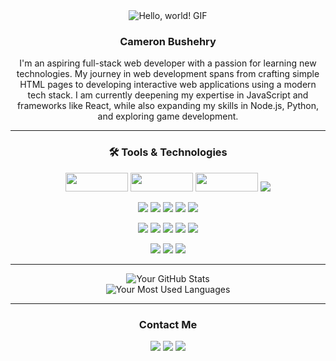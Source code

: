 <div align="center">

<img src="https://user-images.githubusercontent.com/42115530/92640221-9728ca00-f2fa-11ea-8994-c72b26e937de.gif" alt="Hello, world! GIF" />

### Cameron Bushehry

<p>
  I'm an aspiring full-stack web developer with a passion for learning new technologies. 
  My journey in web development spans from crafting simple HTML pages to developing interactive web applications using a modern tech stack.
  I am currently deepening my expertise in JavaScript and frameworks like React, while also expanding my skills in Node.js, Python, and exploring game development.
</p>

<hr>

### 🛠️ Tools & Technologies

<p align="center">
  <img src="https://img.shields.io/badge/Windows-0078D6?style=for-the-badge&logo=windows&logoColor=white" style="width:100px;height:30px;" />
  <img src="https://img.shields.io/badge/Arch-1793D1?style=for-the-badge&logo=arch-linux&logoColor=white" style="width:100px;height:30px;" />
  <img src="https://img.shields.io/badge/Debian-A81D33?style=for-the-badge&logo=debian&logoColor=white" style="width:100px;height:30px;" />
  <img src="https://img.shields.io/badge/macOS-000000?style=for-the-badge&logo=apple&logoColor=white" />
</p>

<p align="center">
  <img src="https://img.shields.io/badge/html5-%23E34F26.svg?style=for-the-badge&logo=html5&logoColor=white" />
  <img src="https://img.shields.io/badge/css3-%231572B6.svg?style=for-the-badge&logo=css3&logoColor=white" />
  <img src="https://img.shields.io/badge/javascript-%23323330.svg?style=for-the-badge&logo=javascript&logoColor=%23F7DF1E" />
  <img src="https://img.shields.io/badge/jquery-%230769AD.svg?style=for-the-badge&logo=jquery&logoColor=white" />
  <img src="https://img.shields.io/badge/react-%2320232a.svg?style=for-the-badge&logo=react&logoColor=%2361DAFB" />
</p>

<p align="center">
  <img src="https://img.shields.io/badge/node.js-6DA55F?style=for-the-badge&logo=node.js&logoColor=white" />
  <img src="https://img.shields.io/badge/express.js-%23404d59.svg?style=for-the-badge&logo=express&logoColor=%2361DAFB" />
  <img src="https://img.shields.io/badge/mysql-%2300f.svg?style=for-the-badge&logo=mysql&logoColor=white" />
  <img src="https://img.shields.io/badge/Sequelize-52B0E7?style=for-the-badge&logo=Sequelize&logoColor=white" />
  <img src="https://img.shields.io/badge/MongoDB-%234ea94b.svg?style=for-the-badge&logo=mongodb&logoColor=white" />
</p>

<p align="center">
  <img src="https://img.shields.io/badge/python-3670A0?style=for-the-badge&logo=python&logoColor=ffdd54" />
  <img src="https://img.shields.io/badge/Phaser%203-darkgrey?style=for-the-badge&logo=javascript&logoColor=%23F7DF1E" />
  <img src="https://img.shields.io/badge/Kontra.js-orange?style=for-the-badge&logo=javascript&logoColor=%23F7DF1E" />
</p>

<hr>

![Your GitHub Stats](https://github-readme-stats.vercel.app/api?username=cbushehry&show_icons=true)
<br>
![Your Most Used Languages](https://github-readme-stats.vercel.app/api/top-langs/?username=cbushehry&layout=compact)

<hr>

### Contact Me

<p align="center">
  <a href="https://github.com/cbushehry"><img src="https://img.shields.io/badge/github-%23121011.svg?style=for-the-badge&logo=github&logoColor=white" /></a>
  <a href="https://www.linkedin.com/in/cbushehry/"><img src="https://img.shields.io/badge/LinkedIn-%230077B5.svg?style=for-the-badge&logo=linkedin&logoColor=white" /></a>
  <a href="mailto:c.bushehry@gmail.com"><img src="https://img.shields.io/badge/Gmail-D14836?style=for-the-badge&logo=gmail&logoColor=white" /></a>
</p>

</div>
